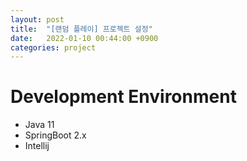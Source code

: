 ```yaml
---
layout: post
title:  "[랜덤 플레이] 프로젝트 설정"
date:   2022-01-10 00:44:00 +0900
categories: project
---
```


# Development Environment
- Java 11
- SpringBoot 2.x
- Intellij